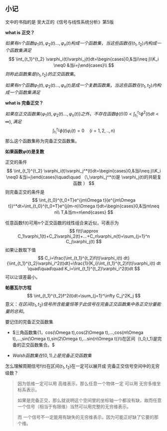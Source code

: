## 小记

文中的书指的是		吴大正的《信号与线性系统分析》第5版



**what is 正交？**

$如果有n个函数\varphi_1(t),\varphi_2(t)...,\varphi_n(t)构成一个函数集，当这些函数在(t_1,t_2)内构成一个函数集满足$
$$
\int_{t_1}^{t_2}   \varphi_i(t)\varphi_j(t)dt=\begin{cases}0,&当i\neq j\\K_i \neq0 &当i=j\end{cases}\\
$$
$则称此函数集是(t_1,t_2)的正交函数集。$

$如果有n个函数\varphi_1(t),\varphi_2(t)...,\varphi_n(t)是成一个复数函数集，当这些函数在(t_1,t_2)内构成一个函数集满足$



**what is 完备正交？**

$如果在正交函数集\{\varphi_1(t),\varphi_2(t)...,\varphi_n(t)\}之外，不存在函数\phi(t)(0<\int_{t_1}^{t_2}\phi^2(t)dt<∞),满足$
$$
\int_{t_1}^{t_2}\phi(t)\varphi_i(t)=0\quad(i=1,2,..,n)
$$
那么这个函数集称为完备正交函数集。



**如果函数$\varphi(t)$是复数**

正交的条件 
$$
\int_{t_1}^{t_2}   \varphi_i(t)\varphi_j^*(t)dt=\begin{cases}0,&当i\neq j\\K_i \neq0 &当i=j\end{cases}\quad\quad  （\,\varphi_j^*(t)是 \varphi_j(t)的共轭复函数 ）
$$
则完备正交的条件是
$$
\int_{t_0}^{t_0+T}e^{jm\Omega t}(e^{jm\Omega t})^*dt=\int_{t_0}^{t_0+T}e^{j(m-n)\Omega t}dt=\begin{cases}0,&当m\neq n\\ T,&当m=n\end{cases}
$$




任意函数f(t)可用n个正交函数的线性组合来近似，可表示为
$$
f(t)\approx C_1\varphi_1(t)+C_2\varphi_2(t)+...+C_n\varphi_n(t)=\sum_{j=1}^n C_j\varphi_j(t)
$$
如果让数取下值
$$
C_i=\frac{\int_{t_1}^{t_2}f(t)\varphi_i(t) dt}{\int_{t_1}^{t_2}\varphi_i^2(t)dt}=\frac{1}{K_i}\int_{t_1}^{t_2}f(t)\varphi_i(t) dt \quad\quad\quad K_i=\int_{t_1}^{t_2}\varphi_i^2(t)dt
$$
可以让误差最小。



**帕塞瓦尔方程**
$$
\int_{t_1}^{t_2}f^2(t)dt=\sum_{j=1}^\infty C_j^2K_j
$$
意义：$在区间(t_1,t_2)信号所含能量恒等于此信号在完备正交函数集中各正交分量能量的总和。$



要记住的完备正交函数集

* $三角函数集{1，cos(\Omega t),cos(2\Omega t),...,cos(m\Omega t),...,sin(\Omega t),sin(2\Omega t),...sin(n\Omega t)}\\在区间（t_0,t_1)是完备的正交函数集合。$

* $Walsh函数集在(0,1)上是完备正交函数集$

  

怎么理解周期信号f(t)在区间$(t_1,t_2)$在一定可以展开成 完备正交信号空间中的无穷级数？

> 因为低维一定可以用 高维表示，那么任意一个物体一定 可以用 无穷多维坐标系表示。
>
> 如果是完备正交，那么就说明这个空间里的坐标轴一个都没有缺，故而任意一个信号（相当于有限维）当然可以用完整的无穷维表示。
>
> 而 一个信号不一定能用有缺失的无穷维表示，因为可能正好缺了它要的那个维。





